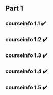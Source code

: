 ## Part 1
### courseinfo 1.1 :heavy_check_mark:
### courseinfo 1.2 :heavy_check_mark:
### courseinfo 1.3 :heavy_check_mark:
### courseinfo 1.4 :heavy_check_mark:
### courseinfo 1.5 :heavy_check_mark: